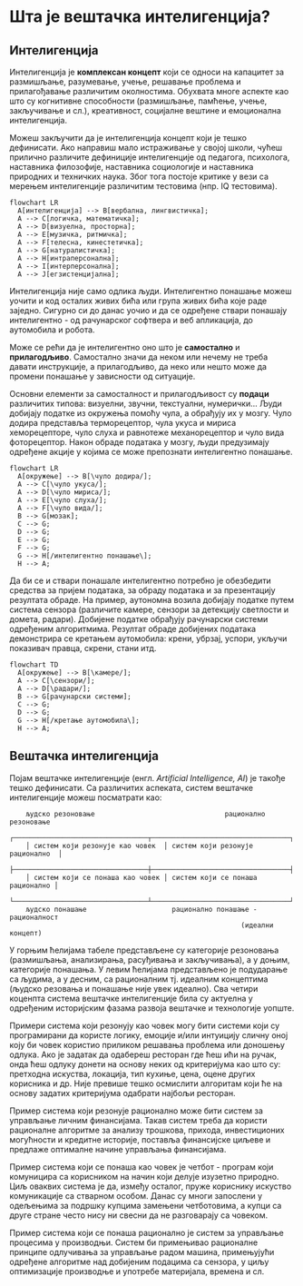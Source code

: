 # Шта је вештачка интелигенција?

## Интелигенција

Интелигенција је **комплексан концепт** који се односи на капацитет за
размишљање, разумевање, учење, решавање проблема и прилагођавање различитим
околностима. Обухвата многе аспекте као што су когнитивне способности
(размишљање, памћење, учење, закључивање и сл.), креативност, социјалне вештине
и емоционална интелигенција.

Можеш закључити да је интелигенција концепт који је тешко дефинисати. Ако
направиш мало истраживање у својој школи, чућеш прилично различите дефиниције
интелигенције од педагога, психолога, наставника филозофије, наставника
социологије и наставника природних и техничких наука. Због тога постоје критике
у вези са мерењем интелигенције различитим тестовима (нпр. IQ тестовима).

``` mermaid
flowchart LR
  A[интелигенција] --> B[вербална, лингвистичка];
  A --> C[логичка, математичка];
  A --> D[визуелна, просторна];
  A --> E[музичка, ритмичка];
  A --> F[телесна, кинестетичка];
  A --> G[натуралистичка];
  A --> H[интраперсонална];
  A --> I[интерперсонална];
  A --> J[егзистенцијална];
```

Интелигенција није само одлика људи. Интелигентно понашање можеш уочити и код
осталих живих бића или група живих бића које раде заједно. Сигурно си до данас
уочио и да се одређене ствари понашају интелигентно - од рачунарског софтвера
и веб апликација, до аутомобила и робота.

Може се рећи да је интелигентно оно што је **самостално** и **прилагодљиво**.
Самостално значи да неком или нечему не треба давати инструкције, а
прилагодљиво, да неко или нешто може да промени понашање у зависности од
ситуације.

Основни елементи за самосталност и прилагодљивост су **подаци** различитих
типова: визуелни, звучни, текстуални, нумерички... Људи добијају податке из
окружења помоћу чула, а обрађују их у мозгу. Чуло додира представља
терморецептор, чула укуса и мириса хеморецепторе, чуло слуха и равнотеже
механорецептор и чуло вида фоторецептор. Након обраде података у мозгу, људи
предузимају одређене акције у којима се може препознати интелигентно понашање.

``` mermaid
flowchart LR
  A[окружење] --> B[\чуло додира/];
  A --> C[\чуло укуса/];
  A --> D[\чуло мириса/];
  A --> E[\чуло слуха/];
  A --> F[\чуло вида/];
  B --> G[мозак];
  C --> G;
  D --> G;
  E --> G;
  F --> G;
  G --> H[/интелигентно понашање\];
  H --> A;
```

Да би се и ствари понашале интелигентно потребно је обезбедити средства за
пријем података, за обраду података и за презентацију резултата обраде.
На пример, аутономна возила добијају податке путем система сензора
(различите камере, сензори за детекцију светлости и домета, радари). Добијене
податке обрађују рачунарски системи одређеним алгоритмима. Резултат обраде
добијених података демонстрира се кретањем аутомобила: крени, убрзај, успори,
укључи показивач правца, скрени, стани итд.

``` mermaid
flowchart TD
  A[окружење] --> B[\камере/];
  A --> C[\сензори/];
  A --> D[\радари/];
  B --> G[рачунарски системи];
  C --> G;
  D --> G;
  G --> H[/кретање аутомобила\];
  H --> A;
```

## Вештачка интелигенција

Појам вештачке интелигенције (енгл. *Artificial Intelligence, AI*) је такође
тешко дефинисати. Са различитих аспеката, систем вештачке интелигенције можеш
посматрати као:

```text
    људско резоновање                                рационално резоновање
    ┌─────────────────────────────────┬──────────────────────────────────┐
    │ систем који резонује као човек  │ систем који резонује рационално  │
    ├─────────────────────────────────┼──────────────────────────────────┤
    │ систем који се понаша као човек │ систем који се понаша рационално │
    └─────────────────────────────────┴──────────────────────────────────┘
    људско понашање                     рационално понашање - рационалност
                                                         (идеални концепт)
```

У горњим ћелијама табеле представљене су категорије резоновања (размишљања,
анализирања, расуђивања и закључивања), а у доњим, категорије понашања. У левим
ћелијама представљено је подударање са људима, а у десним, са рационалним тј.
идеалним концептима (људско резовања и понашање није увек идеално). Сва четири
коценпта система вештачке интелигенције била су актуелна у одређеним
историјским фазама развоја вештачке и технологије уопште.

Примери система који резонују као човек могу бити системи који су програмирани
да користе логику, емоције и/или интуицију сличну оној коју би човек користио
приликом решавања проблема или доношењу одлука. Ако је задатак да одабереш
ресторан где ћеш ићи на ручак, онда ћеш одлуку донети на основу неких од
критеријума као што су: претходна искуства, локација, тип кухиње, цена, оцене
других корисника и др. Није превише тешко осмислити алгоритам који ће на основу
задатих критеријума одабрати најбољи ресторан.

Пример система који резонује рационално може бити систем за управљање личним
финансијама. Такав систем треба да користи рационалне алгоритме за анализу
трошкова, прихода, инвестиционих могућности и кредитне историје, поставља
финансијске циљеве и предлаже оптималне начине управљања финансијама.

Пример система који се понаша као човек је четбот - програм који комуницира са
корисником на начин који делује изузетно природно. Циљ оваквих система је да,
између осталог, пруже кориснику искуство комуникације са стварном особом. Данас
су многи запослени у одељењима за подршку купцима замењени четботовима, а купци
са друге стране често нису ни свесни да не разговарају са човеком.

Пример система који се понаша рационално је систем за управљање процесима у
производњи. Систем би примењивао рационалне принципе одлучивања за управљање
радом машина, примењујући одређене алгоритме над добијеним подацима са сензора,
у циљу оптимизације производње и употребе материјала, времена и сл.
